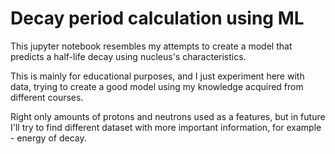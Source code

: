 # Decay period calculation using ML
This jupyter notebook resembles my attempts to create a model that predicts a half-life decay using nucleus's characteristics.

This is mainly for educational purposes, and I just experiment here with data, trying to create a good model using my knowledge acquired from different courses.

Right only amounts of protons and neutrons used as a features, but in future I'll try to find different dataset with more important information, for example - energy of decay.
